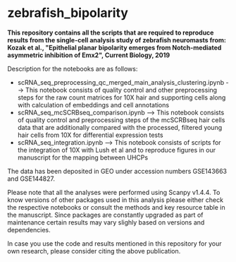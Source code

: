 # zebrafish_bipolarity

**This repository contains all the scripts that are required to reproduce results from the single-cell analysis study of zebrafish neuromasts from:
Kozak et al., "Epithelial planar bipolarity emerges from Notch-mediated asymmetric inhibition of Emx2", Current Biology, 2019**

Description for the notebooks are as follows:

- scRNA_seq_preprocessing_qc_merged_main_analysis_clustering.ipynb --> This notebook consists of quality control and other preprocessing steps for the raw count matrices for 10X hair and supporting cells along with calculation of embeddings and cell annotations
- scRNA_seq_mcSCRBseq_comparison.ipynb --> This notebook consists of quality control and preprocessing steps of the mcSCRBseq hair cells data that are additionally compared with the processed, filtered young hair cells from 10X for differential expression tests
- scRNA_seq_integration.ipynb --> This notebook consists of scripts for the integration of 10X with Lush et al and to reproduce figures in our manuscript for the mapping between UHCPs

The data has been deposited in GEO under accession numbers GSE143663 and GSE144827.

Please note that all the analyses were performed using Scanpy v1.4.4. To know versions of other packages used in this analysis please either check the respective notebooks or consult the methods and key resource table in the manuscript. Since packages are constantly upgraded as part of maintenance certain results may vary slighly based on versions and dependencies.

In case you use the code and results mentioned in this repository for your own research, please consider citing the above publication.
